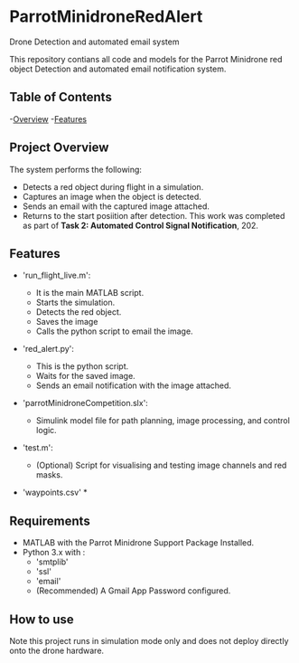 # ParrotMinidroneRedAlert
Drone Detection and automated email system

This repository contians all code and models for the Parrot Minidrone red object Detection and automated email notification system. 
## Table of Contents
 -[Overview](#overview)
 -[Features](#features)
 
## Project Overview
The system performs the following:
* Detects a red object during flight in a simulation.
* Captures an image when the object is detected.
* Sends an email with the captured image attached.
* Returns to the start posiition after detection.
This work was completed as part of **Task 2: Automated Control Signal Notification**, 202. 

## Features
- 'run_flight_live.m':
  * It is the main MATLAB script.
  * Starts the simulation.
  * Detects the red object.
  * Saves the image
  * Calls the python script to email the image.
    
- 'red_alert.py':
  * This is the python script.
  * Waits for the saved image.
  * Sends an email notification with the image attached.

- 'parrotMinidroneCompetition.slx':
  * Simulink model file for path planning, image processing, and control logic.

- 'test.m':
   * (Optional) Script for visualising and testing image channels and red masks.
      
- 'waypoints.csv'
   * 
 
## Requirements 
- MATLAB with the Parrot Minidrone Support Package Installed.
- Python 3.x with :
  * 'smtplib'
  * 'ssl'
  * 'email'
  * (Recommended) A Gmail App Password configured. 

## How to use
Note this project runs in simulation mode only and does not deploy directly onto the drone hardware. 
